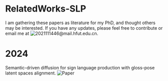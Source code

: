 # RelatedWorks-SLP




I am gathering these papers as literature for my PhD, and thought others may be interested. If you have any updates, please feel free to contribute or email me at ![2021111446@mail.hfut.edu.cn](2021111446@mail.hfut.edu.cn).


# 2024
Semantic-driven diffusion for sign language production with gloss-pose latent spaces alignment. ![Paper](https://linkinghub.elsevier.com/retrieve/pii/S1077314224001310)

